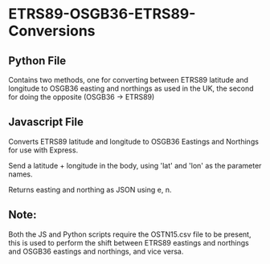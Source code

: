 # ETRS89-OSGB36-ETRS89-Conversions

## Python File

Contains two methods, one for converting between ETRS89 latitude and longitude to OSGB36 easting and northings as used in the UK, the second for doing the opposite (OSGB36 -> ETRS89)

## Javascript File

Converts ETRS89 latitude and longitude to OSGB36 Eastings and Northings for use with Express.

Send a latitude + longitude in the body, using 'lat' and 'lon' as the parameter names.

Returns easting and northing as JSON using e, n.

## Note:

Both the JS and Python scripts require the OSTN15.csv file to be present, this is used to perform the shift between ETRS89 eastings and northings and OSGB36 eastings and northings, and vice versa.
